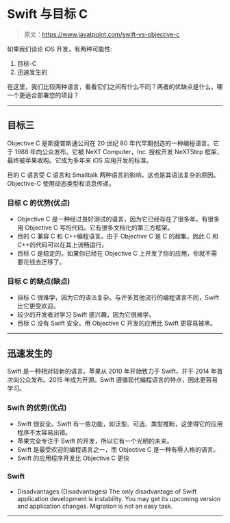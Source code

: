 # Swift 与目标 C

> 原文：<https://www.javatpoint.com/swift-vs-objective-c>

如果我们谈论 iOS 开发，有两种可能性:

1.  目标-C
2.  迅速发生的

在这里，我们比较两种语言，看看它们之间有什么不同？两者的优缺点是什么，哪一个更适合部署您的项目？

* * *

## 目标三

Objective C 是斯捷普斯通公司在 20 世纪 80 年代早期创造的一种编程语言。它于 1988 年向公众发布。它被 NeXT Computer，Inc .授权开发 NeXTStep 框架，最终被苹果收购。它成为多年来 iOS 应用开发的标准。

目的 C 语言受 C 语言和 Smalltalk 两种语言的影响，这也是其语法复杂的原因。Objective-C 使用动态类型和消息传递。

### 目标 C 的优势(优点)

*   Objective C 是一种经过良好测试的语言，因为它已经存在了很多年。有很多用 Objective C 写的代码。它有很多文档化的第三方框架。
*   目的 C 兼容 C 和 C++编程语言。由于 Objective C 是 C 的超集，因此 C 和 C++的代码可以在其上流畅运行。
*   目标 C 是稳定的。如果你已经在 Objective C 上开发了你的应用，你就不需要花钱去迁移了。

### 目标 C 的缺点(缺点)

*   目标 C 很难学，因为它的语法复杂。与许多其他流行的编程语言不同，Swift 比它更受欢迎。
*   较少的开发者对学习 Swift 感兴趣，因为它很难学。
*   目标 C 没有 Swift 安全。用 Objective C 开发的应用比 Swift 更容易被黑。

* * *

## 迅速发生的

Swift 是一种相对较新的语言。苹果从 2010 年开始致力于 Swift，并于 2014 年首次向公众发布。2015 年成为开源。Swift 遵循现代编程语言的特点，因此更容易学习。

### Swift 的优势(优点)

*   Swift 很安全。Swift 有一些功能，如泛型、可选、类型推断，这使得它的应用程序不太容易出错。
*   苹果完全专注于 Swift 的开发，所以它有一个光明的未来。
*   Swift 是最受欢迎的编程语言之一，而 Objective C 是一种有辱人格的语言。
*   Swift 的应用程序开发比 Objective C 更快

### Swift

*   Disadvantages (Disadvantages) The only disadvantage of Swift application development is instability. You may get its upcoming version and application changes. Migration is not an easy task.

* * *